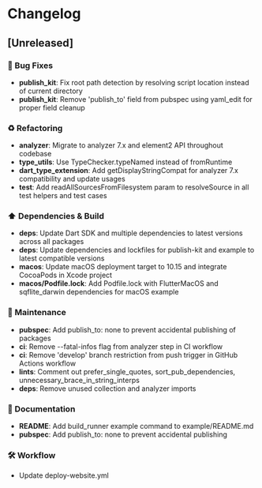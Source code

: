 # Changelog

## [Unreleased]

### 🐛 Bug Fixes
- **publish_kit**: Fix root path detection by resolving script location instead of current directory
- **publish_kit**: Remove 'publish_to' field from pubspec using yaml_edit for proper field cleanup

### ♻️ Refactoring
- **analyzer**: Migrate to analyzer 7.x and element2 API throughout codebase
- **type_utils**: Use TypeChecker.typeNamed instead of fromRuntime
- **dart_type_extension**: Add getDisplayStringCompat for analyzer 7.x compatibility and update usages
- **test**: Add readAllSourcesFromFilesystem param to resolveSource in all test helpers and test cases

### ⬆️ Dependencies & Build
- **deps**: Update Dart SDK and multiple dependencies to latest versions across all packages
- **deps**: Update dependencies and lockfiles for publish-kit and example to latest compatible versions
- **macos**: Update macOS deployment target to 10.15 and integrate CocoaPods in Xcode project
- **macos/Podfile.lock**: Add Podfile.lock with FlutterMacOS and sqflite_darwin dependencies for macOS example

### 🧹 Maintenance
- **pubspec**: Add publish_to: none to prevent accidental publishing of packages
- **ci**: Remove --fatal-infos flag from analyzer step in CI workflow
- **ci**: Remove 'develop' branch restriction from push trigger in GitHub Actions workflow
- **lints**: Comment out prefer_single_quotes, sort_pub_dependencies, unnecessary_brace_in_string_interps
- **deps**: Remove unused collection and analyzer imports

### 📝 Documentation
- **README**: Add build_runner example command to example/README.md
- **pubspec**: Add publish_to: none to prevent accidental publishing

### 🛠️ Workflow
- Update deploy-website.yml
